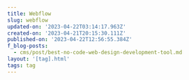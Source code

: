 ```yaml
---
title: Webflow
slug: webflow
updated-on: '2023-04-22T03:14:17.963Z'
created-on: '2023-04-21T20:15:30.111Z'
published-on: '2023-04-22T12:56:55.384Z'
f_blog-posts:
  - cms/post/best-no-code-web-design-development-tool.md
layout: '[tag].html'
tags: tag
---
```



